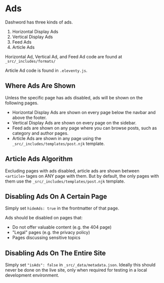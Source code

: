 # Ads

Dashword has three kinds of ads.

1. Horizontal Display Ads
2. Vertical Display Ads
3. Feed Ads
4. Article Ads

Horizontal Ad, Vertical Ad, and Feed Ad code are found at `_src/_includes/formats/`

Article Ad code is found in `.eleventy.js`.

## Where Ads Are Shown

Unless the specific page has ads disabled, ads will be shown on the following pages.

- Horizontal Display Ads are shown on every page below the navbar and above the footer.
- Vertical Display Ads are shown on every page on the sidebar.
- Feed ads are shown on any page where you can browse posts, such as category and author pages.
- Article Ads are shown in any page using the `_src/_includes/templates/post.njk` template.

## Article Ads Algorithm

Excluding pages with ads disabled, article ads are shown between `<article>` tages on ANY page with them. But by default, the only pages with them use the `_src/_includes/templates/post.njk` template.

## Disabling Ads On A Certain Page

Simply set `hideAds: true` in the frontmatter of that page.

Ads should be disabled on pages that:

- Do not offer valuable content (e.g. the 404 page)
- "Legal" pages (e.g. the privacy policy)
- Pages discussing sensitive topics

## Disabling Ads On The Entire Site

Simply set `"isAds": false` in `_src/_data/metadata.json`. Ideally this should never be done on the live site, only when required for testing in a local development environment.